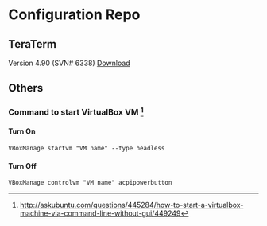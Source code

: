 # Configuration Repo

## TeraTerm

Version 4.90 (SVN# 6338) 
[Download](https://osdn.net/projects/ttssh2/releases/64798)


## Others

### Command to start VirtualBox VM [^1]

#### Turn On

`VBoxManage startvm "VM name" --type headless`

#### Turn Off

`VBoxManage controlvm "VM name" acpipowerbutton`

[^1]: http://askubuntu.com/questions/445284/how-to-start-a-virtualbox-machine-via-command-line-without-gui/449249
